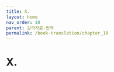 ```yaml
---
title: X. 
layout: home
nav_order: 10
parent: 강의자료-번역
permalink: /book-translation/chapter_10
---
```


# X. 

